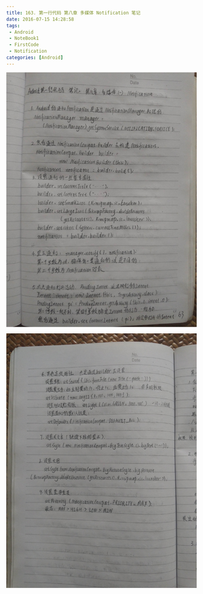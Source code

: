 ```yaml
---
title: 163. 第一行代码 第八章 多媒体 Notification 笔记
date: 2016-07-15 14:28:58
tags:
 - Android
 - NoteBook1
 - FirstCode
 - Notification
categories: [Android]
---
```



![](https://github.com/devallever/DataProject/blob/master/data/notebook1img/163-first-code-android-chapter-8-note-notification.jpg?raw=true)


![](https://github.com/devallever/DataProject/blob/master/data/notebook1img/164-first-code-android-chapter-8-note-notification.jpg?raw=true)